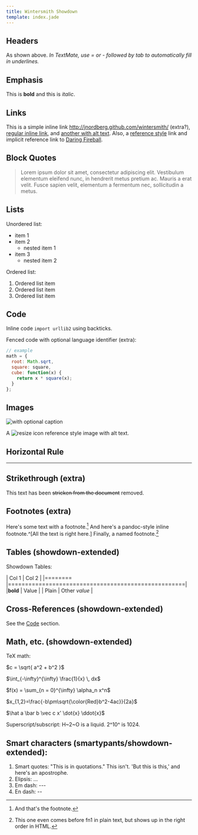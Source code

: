 ```yaml
---
title: Wintersmith Showdown
template: index.jade
---
```


Headers
-------

As shown above. _In TextMate, use = or - followed by tab to automatically fill in underlines._


Emphasis
--------

This is **bold** and this is _italic_.


Links
-----

This is a simple inline link <http://jnordberg.github.com/wintersmith/> (extra?), [regular inline link](http://nodejs.org), and [another with alt text](http://coffeescript.org "Coffeescript"). Also, a [reference style][my_reference_link] link and implicit reference link to [Daring Fireball][].

[my_reference_link]: http://johnmacfarlane.net/pandoc/README.html "Pandoc: a universal document converter"
[Daring Fireball]: http://daringfireball.net/


Block Quotes
------------

> Lorem ipsum dolor sit amet, consectetur adipiscing elit. Vestibulum elementum eleifend nunc, in hendrerit metus pretium ac. Mauris a erat velit. Fusce sapien velit, elementum a fermentum nec, sollicitudin a metus.


Lists
-----

Unordered list:

- item 1
- item 2
	- nested item 1
- item 3
    - nested item 2

Ordered list:

1. Ordered list item
2. Ordered list item
3. Ordered list item


Code
----

Inline code `import urllib2` using backticks.

Fenced code with optional language identifier (extra):

```javascript
// example
math = {
  root: Math.sqrt,
  square: square,
  cube: function(x) {
    return x * square(x);
  }
};
```


Images
------
![with optional caption](http://jnordberg.github.com/wintersmith/img/wintersmith.svg "Wintersmith logo")

A ![resize icon][resize_icon] reference style image with alt text.

[resize_icon]: https://github.com/favicon.ico "GitHub"


Horizontal Rule
---------------

---


Strikethrough (extra)
---------------------

This text has been ~~stricken from the document~~ removed.


Footnotes (extra)
-----------------

Here's some text with a footnote.[^fn1] And here's a pandoc-style inline footnote.^[All the text is right here.] Finally, a named footnote.[^namednote]

[^namednote]: This one even comes before fn1 in plain text, but shows up in the right order in HTML.

[^fn1]: And that's the footnote.


Tables (showdown-extended)
---------------

Showdown Tables:

| Col 1   | Col 2                                              |
|======== |====================================================|
|**bold** | Value                                              |
| Plain   | Other _value_                                      |


Cross-References (showdown-extended)
-------------------------

See the [Code](#code) section.


Math, etc. (showdown-extended)
-------------

TeX math:

$c = \sqrt{ a^2 + b^2 }$

$\int_{-\infty}^{\infty} \frac{1}{x} \, dx$

$f(x) = \sum_{n = 0}^{\infty} \alpha_n x^n$

$x_{1,2}=\frac{-b\pm\sqrt{\color{Red}b^2-4ac}}{2a}$

$\hat a  \bar b  \vec c  x'  \dot{x}  \ddot{x}$


Superscript/subscript:
H~2~O is a liquid. 2^10^ is 1024.


Smart characters (smartypants/showdown-extended):
--------------------------------------

1. Smart quotes: "This is in quotations." This isn't. 'But this is this,' and here's an apostrophe.
2. Elipsis: ...
3. Em dash: ---
4. En dash: --
